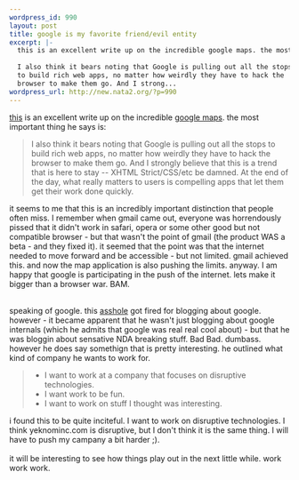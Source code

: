 ```yaml
--- 
wordpress_id: 990
layout: post
title: google is my favorite friend/evil entity
excerpt: |-
  this is an excellent write up on the incredible google maps. the most important thing he says is: 
  
  I also think it bears noting that Google is pulling out all the stops
  to build rich web apps, no matter how weirdly they have to hack the
  browser to make them go. And I strong...
wordpress_url: http://new.nata2.org/?p=990
---
```

<a href="http://jgwebber.blogspot.com/2005/02/mapping-google.html">this</a> is an excellent write up on the incredible <a href="http://maps.google.com">google maps</a>. the most important thing he says is: 
<blockquote>
I also think it bears noting that Google is pulling out all the stops
to build rich web apps, no matter how weirdly they have to hack the
browser to make them go. And I strongly believe that this is a trend
that is here to stay -- XHTML Strict/CSS/etc be damned. At the end of
the day, what really matters to users is compelling apps that let them
get their work done quickly.
</blockquote>it seems to me that this is an incredibly
important distinction that people often miss. I remember when gmail
came out, everyone was horrendously pissed that it didn't work in
safari, opera or some other good but not compatible browser - but that
wasn't the point of gmail (the product WAS a beta - and they fixed it).
it seemed that the point was that the internet needed to move forward
and be accessible - but not limited. gmail achieved this. and now the
map application is also pushing the limits. anyway. I am happy that
google is participating in the push of the internet. lets make it
bigger than a browser war. BAM.<br /><br />

speaking of google. this <a href="http://dw.com.com/redir?destUrl=http%3A%2F%2F99zeros.blogspot.com%2F&siteId=3&oId=2100-1038-5552022&ontId=1023&lop=nl.ex">asshole</a>
got fired for blogging about google. however - it became apparent that
he wasn't just blogging about google internals (which he admits that
google was real real cool about) - but that he was bloggin about
sensative NDA breaking stuff. Bad Bad. dumbass. however he does say
somethign that is pretty interesting. he outlined what kind of company
he wants to work for. <blockquote>
<ul>
    <li> I want to work at a company that focuses on disruptive technologies.</li>
    <li> I want work to be fun.</li>
    <li> I want to work on stuff I thought was interesting.</li>
</ul>

</blockquote>
i found this to be quite inciteful. I want to work on disruptive
technologies. I think yeknominc.com is disruptive, but I don't think it
is the same thing. I will have to push my campany a bit harder ;).
<br /><br />it will be interesting to see how things play out in the next little while. work work work.
